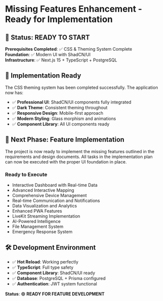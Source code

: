 # Missing Features Enhancement - Ready for Implementation

## 🎉 **Status: READY TO START**

**Prerequisites Completed**: ✅ CSS & Theming System Complete  
**Foundation**: ✅ Modern UI with ShadCN/UI  
**Infrastructure**: ✅ Next.js 15 + TypeScript + PostgreSQL  

## 🚀 **Implementation Ready**

The CSS theming system has been completed successfully. The application now has:

- ✅ **Professional UI**: ShadCN/UI components fully integrated
- ✅ **Dark Theme**: Consistent theming throughout
- ✅ **Responsive Design**: Mobile-first approach
- ✅ **Modern Styling**: Glass morphism and animations
- ✅ **Component Library**: All UI components ready

## 🎯 **Next Phase: Feature Implementation**

The project is now ready to implement the missing features outlined in the requirements and design documents. All tasks in the implementation plan can now be executed with the proper UI foundation in place.

### **Ready to Execute**
- Interactive Dashboard with Real-time Data
- Advanced Interactive Mapping
- Comprehensive Device Management
- Real-time Communication and Notifications
- Data Visualization and Analytics
- Enhanced PWA Features
- LiveKit Streaming Implementation
- AI-Powered Intelligence
- File Management System
- Emergency Response System

## 🛠️ **Development Environment**

- ✅ **Hot Reload**: Working perfectly
- ✅ **TypeScript**: Full type safety
- ✅ **Component Library**: ShadCN/UI ready
- ✅ **Database**: PostgreSQL + Prisma configured
- ✅ **Authentication**: JWT system functional

**Status**: 🟢 **READY FOR FEATURE DEVELOPMENT**